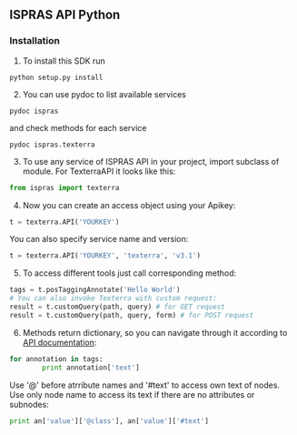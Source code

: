 ## ISPRAS API Python

### Installation

1. To install this SDK run 
```
python setup.py install
```

2. You can use pydoc to list available services
```
pydoc ispras
```
and check methods for each service
```
pydoc ispras.texterra
```

3. To use any service of ISPRAS API in your project, import subclass of module. For TexterraAPI it looks like this: 
```python
from ispras import texterra
```

4. Now you can create an access object using your Apikey:
```python
t = texterra.API('YOURKEY')
```
You can also specify service name and version:
```python
t = texterra.API('YOURKEY', 'texterra', 'v3.1')
```

5. To access different tools just call corresponding method:
```python
tags = t.posTaggingAnnotate('Hello World') 
# You can also invoke Texterra with custom request: 
result = t.customQuery(path, query) # for GET request 
result = t.customQuery(path, query, form) # for POST request
```

6. Methods return dictionary, so you can navigate through it according to [API documentation](https://api.ispras.ru/dev/rest):
```python
for annotation in tags:
		print annotation['text']
```
Use '@' before atrribute names and '#text' to access own text of nodes. 
Use only node name to access its text if there are no attributes or subnodes:
```python
print an['value']['@class'], an['value']['#text']
```
